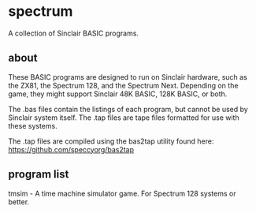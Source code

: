 # spectrum

A collection of Sinclair BASIC programs.

## about

These BASIC programs are designed to run on Sinclair hardware, such as
the ZX81, the Spectrum 128, and the Spectrum Next. Depending on the
game, they might support Sinclair 48K BASIC, 128K BASIC, or both.

The .bas files contain the listings of each program, but cannot be
used by Sinclair system itself. The .tap files are tape files formatted
for use with these systems.

The .tap files are compiled using the bas2tap utility found here:
https://github.com/speccyorg/bas2tap

## program list

tmsim - A time machine simulator game. For Spectrum 128 systems or better.
